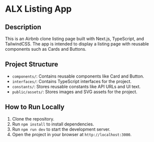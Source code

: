 # ALX Listing App

## Description
This is an Airbnb clone listing page built with Next.js, TypeScript, and TailwindCSS. The app is intended to display a listing page with reusable components such as Cards and Buttons.

## Project Structure

- `components/`: Contains reusable components like Card and Button.
- `interfaces/`: Contains TypeScript interfaces for the project.
- `constants/`: Stores reusable constants like API URLs and UI text.
- `public/assets/`: Stores images and SVG assets for the project.

## How to Run Locally

1. Clone the repository.
2. Run `npm install` to install dependencies.
3. Run `npm run dev` to start the development server.
4. Open the project in your browser at `http://localhost:3000`.
